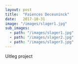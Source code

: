 ```yaml
---
layout: post
title:  "Faiences Deceuninck"
date:   2017-10-31
image: "/images/slager1.jpg"
sub_images:
  - path: "/images/slager1.jpg"
  - path: "/images/slager2.jpg"
  - path: "/images/slager3.jpg"
---
```


Uitleg project
